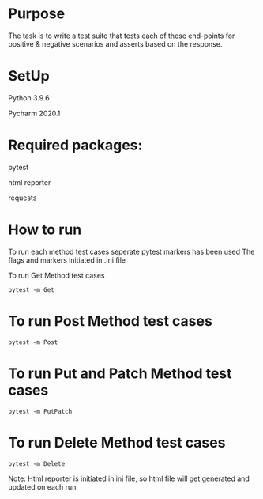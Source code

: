 # Purpose

The task is to write a test suite that tests each of these end-points for positive & negative scenarios and asserts based on the response.

# SetUp

Python 3.9.6

Pycharm 2020.1

# Required packages:

pytest

html reporter

requests

# How to run


To run each method test cases seperate pytest markers has been used
The flags and markers initiated in .ini file

To run Get Method test cases

```
pytest -m Get

```

# To run Post Method test cases

```
pytest -m Post

```

# To run Put and Patch Method test cases

```
pytest -m PutPatch

```

# To run Delete Method test cases

```
pytest -m Delete

```

Note: Html reporter is initiated in ini file, so html file will get generated and updated on each run

